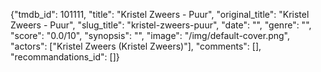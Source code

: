 {"tmdb_id": 101111, "title": "Kristel Zweers - Puur", "original_title": "Kristel Zweers - Puur", "slug_title": "kristel-zweers-puur", "date": "", "genre": "", "score": "0.0/10", "synopsis": "", "image": "/img/default-cover.png", "actors": ["Kristel Zweers (Kristel Zweers)"], "comments": [], "recommandations_id": []}